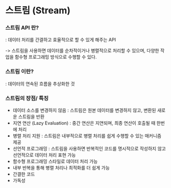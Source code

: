 # 스트림 (Stream)

### 스트림 API 란?
: 데이터 처리를 간결하고 효율적으로 할 수 있게 해주는 API

-> 스트림을 사용하면 데이터를 순차적이거나 병렬적으로 처리할 수 있으며, 다양한 작업을 함수형 프로그래밍 방식으로 수행할 수 있다.

### 스트림 이란?
: 데이터의 연속된 흐름을 추상화한 것

### 스트림의 장점/ 특징
- 데이터 소스를 변경하지 않음
    : 스트림은 원본 데이터를 변경하지 않고, 변환된 새로운 스트림을 반환
- 지연 연산 (Lazy Evaluation)
    : 중간 연산은 지연되며, 최종 연산이 호출될 때 한번에 처리
- 병렬 처리 지원
    : 스트림은 내부적으로 병렬 처리를 쉽게 수행할 수 있는 매커니즘 제공
- 선언적 프로그래밍
    : 스트림을 사용하면 반복적인 코드를 명시적으로 작성하지 않고 선언적으로 데이터 처리 표현 가능
- 함수형 프로그래밍 스타일로 데이터 처리 가능
- 내부 반복을 통해 병렬 처리나 최적화를 더 쉽게 가능
- 간결한 코드
- 가독성